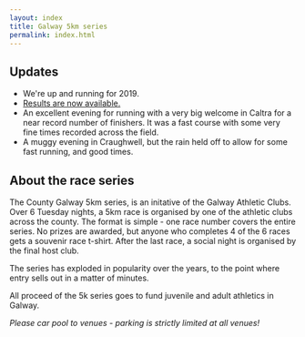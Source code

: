 ```yaml
---
layout: index
title: Galway 5km series
permalink: index.html
---
```


Updates
-------

- We're up and running for 2019.
- [Results are now available.](/2019.html)
- An excellent evening for running with a very big welcome in Caltra for a near record number of finishers. It was a fast course with some very fine times recorded across the field.
- A muggy evening in Craughwell, but the rain held off to allow for some fast running, and good times.

About the race series
---------------------

The County Galway 5km series, is an initative of the Galway Athletic Clubs. Over 6 Tuesday nights, a 5km race is organised by one of the athletic clubs across the county. The format is simple - one race number covers the entire series. No prizes are awarded, but anyone who completes 4 of the 6 races gets a souvenir race t-shirt. After the last race, a social night is organised by the final host club.

The series has exploded in popularity over the years, to the point where entry sells out in a matter of minutes.

All proceed of the 5k series goes to fund juvenile and adult athletics in Galway.

*Please car pool to venues - parking is strictly limited at all venues!*
